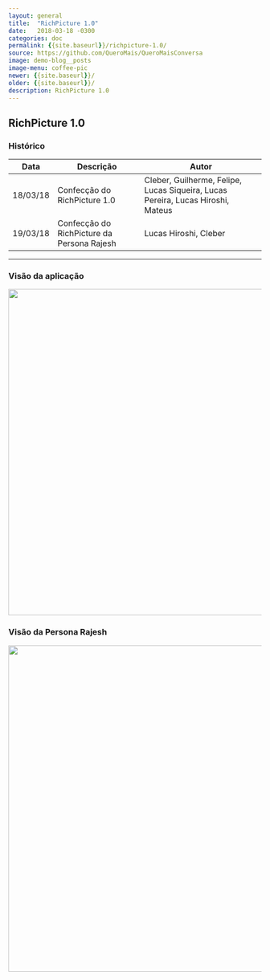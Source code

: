 ```yaml
---
layout: general
title:  "RichPicture 1.0"
date:   2018-03-18 -0300
categories: doc
permalink: {{site.baseurl}}/richpicture-1.0/
source: https://github.com/QueroMais/QueroMaisConversa
image: demo-blog__posts
image-menu: coffee-pic
newer: {{site.baseurl}}/
older: {{site.baseurl}}/
description: RichPicture 1.0
---
```


## RichPicture 1.0


### Histórico

| Data | Descrição | Autor |
|-|-|-|
|18/03/18|Confecção do RichPicture 1.0|Cleber, Guilherme, Felipe, Lucas Siqueira, Lucas Pereira, Lucas Hiroshi, Mateus|
|19/03/18|Confecção do RichPicture da Persona Rajesh|Lucas Hiroshi, Cleber|

___

### Visão da aplicação

<img src="{{site.baseurl}}/assets/images/richpicture_version/richpicture_1.0.png" width="650;"/>


### Visão da Persona Rajesh

<img src="{{site.baseurl}}/assets/images/richpicture_version/persona_rajesh.jpg" width="650;"/>
